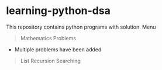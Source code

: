 # learning-python-dsa
This repository contains python programs with solution.
Menu
> Mathematics Problems
- Multiple problems have been added
> List
> Recursion
> Searching
